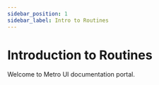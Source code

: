 ```yaml
---
sidebar_position: 1
sidebar_label: Intro to Routines
---
```


# Introduction to Routines

Welcome to Metro UI documentation portal.

